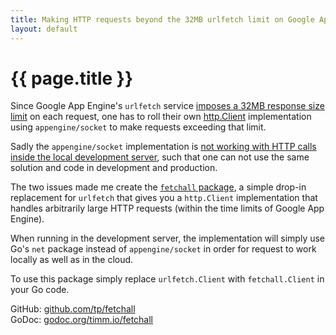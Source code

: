 ```yaml
---
title: Making HTTP requests beyond the 32MB urlfetch limit on Google App Engine
layout: default
---
```


# {{ page.title }}

Since Google App Engine's `urlfetch` service [imposes a 32MB response size limit](https://cloud.google.com/appengine/docs/go/urlfetch/#Go_Quotas_and_limits) on each request, one has to roll their own [http.Client](http://golang.org/pkg/net/http/#Client) implementation using `appengine/socket` to make requests exceeding that limit.

Sadly the `appengine/socket` implementation is [not working with HTTP calls inside the local development server](https://code.google.com/p/googleappengine/issues/detail?id=11076), such that one can not use the same solution and code in development and production.

The two issues made me create the [`fetchall` package](http://godoc.org/timm.io/fetchall), a simple drop-in replacement for `urlfetch` that gives you a `http.Client` implementation that handles arbitrarily large HTTP requests (within the time limits of Google App Engine).

When running in the development server, the implementation will simply use Go's `net` package instead of `appengine/socket` in order for request to work locally as well as in the cloud.

To use this package simply replace `urlfetch.Client` with `fetchall.Client` in your Go code.

GitHub: [github.com/tp/fetchall](https://github.com/tp/fetchall)  
GoDoc: [godoc.org/timm.io/fetchall](http://godoc.org/timm.io/fetchall)